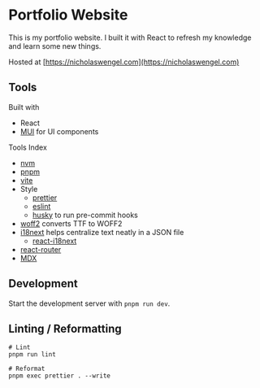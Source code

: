 # Portfolio Website

This is my portfolio website. I built it with React to refresh my knowledge and learn some new things.

Hosted at [https://nicholaswengel.com](https://nicholaswengel.com)

## Tools

Built with
- React
- [MUI](https://mui.com/) for UI components

Tools Index
- [nvm](https://github.com/nvm-sh/nvm#installing-and-updating)
- [pnpm](https://pnpm.io/installation)
- [vite](https://vitejs.dev/guide/)
- Style
  - [prettier](https://prettier.io/docs/en/install.html)
  - [eslint](https://eslint.org/docs/latest/use/getting-started)
  - [husky](https://typicode.github.io/husky/) to run pre-commit hooks
- [woff2](https://github.com/google/woff2) converts TTF to WOFF2
- [i18next](https://www.i18next.com/) helps centralize text neatly in a JSON file
  - [react-i18next](https://react.i18next.com/)
- [react-router](https://reactrouter.com/en/main/start/tutorial)
- [MDX](https://mdxjs.com/)

## Development

Start the development server with `pnpm run dev`.

## Linting / Reformatting

```
# Lint
pnpm run lint

# Reformat
pnpm exec prettier . --write
```
